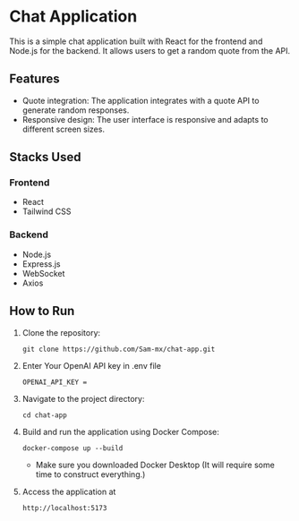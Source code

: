 # Chat Application

This is a simple chat application built with React for the frontend and Node.js for the backend. It allows users to get a random quote from the API.

## Features

- Quote integration: The application integrates with a quote API to generate random responses.
- Responsive design: The user interface is responsive and adapts to different screen sizes.

## Stacks Used

### Frontend

- React
- Tailwind CSS

### Backend

- Node.js
- Express.js
- WebSocket
- Axios

## How to Run


1. Clone the repository:

   ```
   git clone https://github.com/Sam-mx/chat-app.git
   ```
   
2. Enter Your OpenAI API key in .env file

   ```
   OPENAI_API_KEY = 
   ```
3. Navigate to the project directory:

   ```
   cd chat-app

   ```

4. Build and run the application using Docker Compose:

   ```
   docker-compose up --build

   ```
   - Make sure you downloaded Docker Desktop (It will require some time to construct everything.)

5. Access the application at
   ```
   http://localhost:5173
   ```
